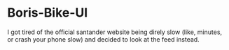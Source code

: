 Boris-Bike-UI
=============

I got tired of the official santander website being direly slow (like, minutes, or crash your phone slow) and decided to look at the feed instead.

